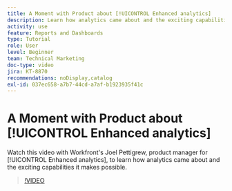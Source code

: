 ```yaml
---
title: A Moment with Product about [!UICONTROL Enhanced analytics]
description: Learn how analytics came about and the exciting capabilities it makes possible with Joel Pettigrew, product manager for [!UICONTROL Enhanced analytics].
activity: use
feature: Reports and Dashboards
type: Tutorial
role: User
level: Beginner
team: Technical Marketing
doc-type: video
jira: KT-8870
recommendations: noDisplay,catalog
exl-id: 037ec658-a7b7-44cd-a7af-b1923935f41c
---
```

# A Moment with Product about [!UICONTROL Enhanced analytics]

Watch this video with Workfront's Joel Pettigrew, product manager for [!UICONTROL Enhanced analytics], to learn how analytics came about and the exciting capabilities it makes possible. 

>[!VIDEO](https://video.tv.adobe.com/v/335042/?quality=12&learn=on)
